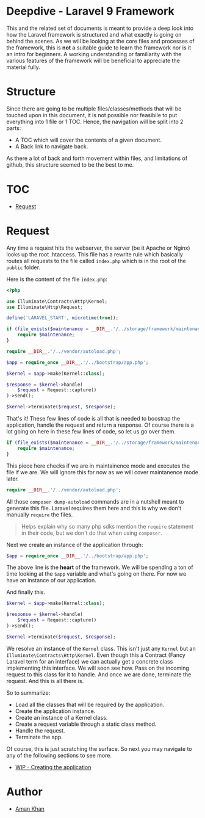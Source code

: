# Deepdive - Laravel 9 Framework

This and the related set of documents is meant to provide a deep look into how the Laravel framework is structured and what exactly is going on behind the scenes. As we will be looking at the core files and processes of the framework, this is **not** a suitable guide to learn the framework nor is it an intro for beginners. A working understanding or familiarity with the various features of the framework will be beneficial to appreciate the material fully.

# Structure

Since there are going to be multiple files/classes/methods that will be touched upon in this document, it is not possible nor feasibile to put everything into 1 file or 1 TOC. Hence, the navigation will be split into 2 parts:
- A TOC which will cover the contents of a given document.
- A Back link to navigate back.

As there a lot of back and forth movement within files, and limitations of github, this structure seemed to be the best to me.

# TOC

- [Request](#request)

# Request

Any time a request hits the webserver, the server (be it Apache or Nginx) looks up the root .htaccess. This file has a rewrite rule which basically routes all requests to the file called `index.php` which is in the root of the `public` folder.

Here is the content of the file `index.php`:

```php
<?php

use Illuminate\Contracts\Http\Kernel;
use Illuminate\Http\Request;

define('LARAVEL_START', microtime(true));

if (file_exists($maintenance = __DIR__.'/../storage/framework/maintenance.php')) {
    require $maintenance;
}

require __DIR__.'/../vendor/autoload.php';

$app = require_once __DIR__.'/../bootstrap/app.php';

$kernel = $app->make(Kernel::class);

$response = $kernel->handle(
    $request = Request::capture()
)->send();

$kernel->terminate($request, $response);

```

That's it! These few lines of code is all that is needed to boostrap the application, handle the request and return a response. Of course there is a lot going on here in these few lines of code, so let us go over them.

```php
if (file_exists($maintenance = __DIR__.'/../storage/framework/maintenance.php')) {
    require $maintenance;
}
```

This piece here checks if we are in maintainence mode and executes the file if we are. We will ignore this for now as we will cover maintanence mode later.

```php
require __DIR__.'/../vendor/autoload.php';
```

All those `composer dump-autoload` commands are in a nutshell meant to generate this file. Laravel requires them here and this is why we don't manually `require` the files.

> Helps explain why so many php sdks mention the `require` statement in their code, but we don't do that when using `composer`.

Next we create an instance of the application through:

```php
$app = require_once __DIR__.'/../bootstrap/app.php';
```

The above line is the **heart** of the framework. We will be spending a ton of time looking at the `$app` variable and what's going on there. For now we have an instance of our application.

And finally this.
```php
$kernel = $app->make(Kernel::class);

$response = $kernel->handle(
    $request = Request::capture()
)->send();

$kernel->terminate($request, $response);
```
We resolve an instance of the `Kernel` class. This isn't just any `Kernel` but an `Illuminate\Contracts\Http\Kernel`. Even though this a Contract (Fancy Laravel term for an interface) we can actually get a concrete class implementing this interface. We will soon see how. Pass on the incoming request to this class for it to handle. And once we are done, terminate the request. And this is all there is.

So to summarize:
- Load all the classes that will be required by the application.
- Create the application instance.
- Create an instance of a Kernel class.
- Create a request variable through a static class method.
- Handle the request.
- Terminate the app.

Of course, this is just scratching the surface. So next you may navigate to any of the following sections to see more.

- [WIP - Creating the application](https://github.com/akhan619/v9-laravel-deep-dive/blob/main/create-the-application.md)

# Author
- [Aman Khan](https://github.com/akhan619)
